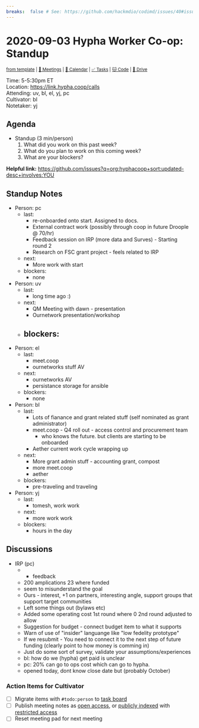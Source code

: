 ```yaml
---
breaks:  false # See: https://github.com/hackmdio/codimd/issues/40#issuecomment-172927690
---
```

# 2020-09-03 Hypha Worker Co-op: Standup

<sup>[from template][template] | [:notebook: Meetings][meetings] | [:date: Calendar][calendar] | [:white_check_mark: Tasks][tasks] | [:cat: Code][gh] | [:open_file_folder: Drive][drive]</sup>

Time:       5-5:30pm ET  
Location:   https://link.hypha.coop/calls  
Attending:  uv, bl, el, yj, pc  
Cultivator: bl  
Notetaker:  yj  

## Agenda

- Standup (3 min/person)
  1. What did you work on this past week?
  2. What do you plan to work on this coming week?
  3. What are your blockers?
  
**Helpful link:** https://github.com/issues?q=org:hyphacoop+sort:updated-desc+involves:YOU

## Standup Notes

- Person: pc
	- last:
	    - re-onboarded onto start. Assigned to docs.
	    - External contract work (possibly through coop in future Droople @ 70/hr)
	    - Feedback session on IRP (more data and Surves) - Starting round 2
	    - Research on FSC grant project - feels related to IRP
	- next: 
	    - More work with start
	- blockers: 
	    - none
- Person: uv
	- last: 
	    - long time ago :)
	- next: 
	    - QM Meeting with dawn - presentation
	    - Ournetwork presentation/workshop
	- blockers: 
	    - 
- Person: el
	- last: 
	    - meet.coop
	    - ournetworks stuff AV
	- next: 
	    - ournetworks AV
	    - persistance storage for ansible
	- blockers: 
	    - none
- Person: bl
	- last: 
	    - Lots of fianance and grant related stuff (self nominated as grant administrator)
	    - meet.coop - Q4 roll out - access control and procurement team
	        - who knows the future. but clients are starting to be onboarded
        - Aether current work cycle wrapping up
	- next: 
	    - More grant admin stuff - accounting grant, compost
	    - more meet.coop
	    - aether
	- blockers:
	    - pre-traveling and traveling
- Person: yj
	- last: 
	    - tomesh, work work
	- next:
	    - more work work
	- blockers:
	    - hours in the day

## Discussions

- IRP (pc)
    - + feedback
    - 200 amplications 23 where funded
    - seem to misunderstand the goal
    - Ours - interest, +1 on partners, interesting angle, support groups that support target communities
    - Left some things out (bylaws etc)
    - Added some operating cost 1st round where 0 2nd round adjusted to allow
    - Suggestion for budget - connect budget item to what it supports
    - Warn of use of "insider" languange like "low fedelity prototype"
    - If we resubmit - You need to connect it to the next step of future funding (clearly point to how money is comming in)
    - Just do some sort of survey, validate your assumptions/experiences
    - bl: how do we (hypha) get paid is unclear
    - pc: 20% can go to ops cost which can go to hypha. 
    - opened today, dont know close date but (probably October)


### Action Items for Cultivator

- [ ] Migrate items with `#todo:person` to [task board][tasks]
- [ ] Publish meeting notes as [open access][public], or [publicly indexed][index] with [restricted access][private]
- [ ] Reset meeting pad for next meeting

<!-- Links: Important -->
[template]: https://link.hypha.coop/standup-template
[meetings]: https://link.hypha.coop/meetings
[calendar]: https://link.hypha.coop/calendar
[tasks]:    https://link.hypha.coop/tasks
[gh]:       https://link.hypha.coop/gh
[drive]:    https://link.hypha.coop/drive

<!-- Links: Archive -->
[public]:   https://github.com/hyphacoop/organizing/new/master?filename=_posts/meeting-notes/2020-MM-DD-standup.md
[index]:    https://github.com/hyphacoop/organizing/new/master?filename=_posts/private/meeting-notes/2020-MM-DD-standup.md&value=Empty%20file%20for%20public%20indexing%20of%20access-restricted%20file.
[private]:  https://github.com/hyphacoop/organizing-private/new/master?filename=meeting-notes/2020-MM-DD-standup.md

